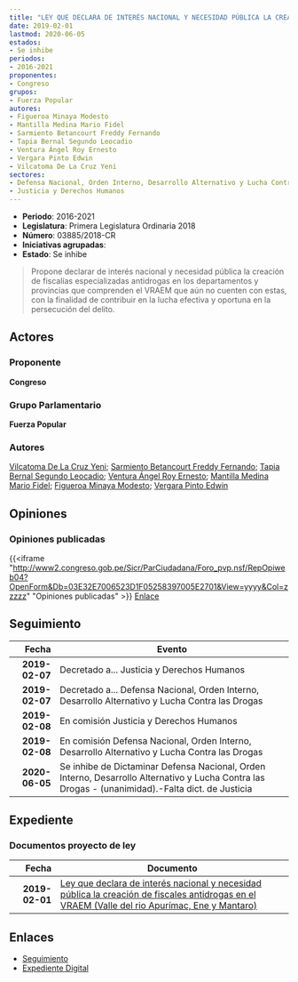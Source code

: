 ```yaml
---
title: "LEY QUE DECLARA DE INTERÉS NACIONAL Y NECESIDAD PÚBLICA LA CREACIÓN DE FISCALÍAS ANTIDROGAS EN EL VRAEM (VALLE DEL RÍO APURÍMAC, ENE Y MANTARO)"
date: 2019-02-01
lastmod: 2020-06-05
estados:
- Se inhibe
periodos:
- 2016-2021
proponentes:
- Congreso
grupos:
- Fuerza Popular
autores:
- Figueroa Minaya Modesto
- Mantilla Medina Mario Fidel
- Sarmiento Betancourt Freddy Fernando
- Tapia Bernal Segundo Leocadio
- Ventura Ángel Roy Ernesto
- Vergara Pinto Edwin
- Vilcatoma De La Cruz Yeni
sectores:
- Defensa Nacional, Orden Interno, Desarrollo Alternativo y Lucha Contra las Drogas
- Justicia y Derechos Humanos
---
```

- **Periodo**: 2016-2021
- **Legislatura**: Primera Legislatura Ordinaria 2018
- **Número**: 03885/2018-CR
- **Iniciativas agrupadas**: 
- **Estado**: Se inhibe

> Propone declarar de interés nacional y necesidad pública la creación de fiscalías especializadas antidrogas en los departamentos y provincias que comprenden el VRAEM que aún no cuenten con estas, con la finalidad de contribuir en la lucha efectiva y oportuna en la persecución del delito.


## Actores

### Proponente

**Congreso**

### Grupo Parlamentario

**Fuerza Popular**

### Autores

[Vilcatoma De La Cruz Yeni](mailto:mailto:yvilcatoma@congreso.gob.pe); [Sarmiento Betancourt Freddy Fernando](mailto:mailto:fsarmiento@congreso.gob.pe); [Tapia Bernal Segundo Leocadio](mailto:mailto:stapia@congreso.gob.pe); [Ventura Ángel Roy Ernesto](mailto:mailto:rventura@congreso.gob.pe); [Mantilla Medina Mario Fidel](mailto:mailto:mmantilla@congreso.gob.pe); [Figueroa Minaya Modesto](mailto:mailto:mfigueroam@congreso.gob.pe); [Vergara Pinto Edwin](mailto:mailto:evergara@congreso.gob.pe)

## Opiniones

### Opiniones publicadas

{{<iframe "http://www2.congreso.gob.pe/Sicr/ParCiudadana/Foro_pvp.nsf/RepOpiweb04?OpenForm&Db=03E32E7006523D1F05258397005E2701&View=yyyy&Col=zzzzz" "Opiniones publicadas" >}}
[Enlace](http://www2.congreso.gob.pe/Sicr/ParCiudadana/Foro_pvp.nsf/RepOpiweb04?OpenForm&Db=03E32E7006523D1F05258397005E2701&View=yyyy&Col=zzzzz)


## Seguimiento

| Fecha | Evento |
|------:|--------|
| **2019-02-07** | Decretado a... Justicia y Derechos Humanos |
| **2019-02-07** | Decretado a... Defensa Nacional, Orden Interno, Desarrollo Alternativo y Lucha Contra las Drogas |
| **2019-02-08** | En comisión Justicia y Derechos Humanos |
| **2019-02-08** | En comisión Defensa Nacional, Orden Interno, Desarrollo Alternativo y Lucha Contra las Drogas |
| **2020-06-05** | Se inhibe de Dictaminar Defensa Nacional, Orden Interno, Desarrollo Alternativo y Lucha Contra las Drogas - (unanimidad).-Falta dict. de Justicia |

## Expediente

### Documentos proyecto de ley

| Fecha | Documento |
|------:|-----------|
| **2019-02-01** | [Ley que declara de interés nacional y necesidad pública la creación de fiscales antidrogas en el VRAEM (Valle del rio Apurímac, Ene y Mantaro)](http://www.leyes.congreso.gob.pe/Documentos/2016_2021/Proyectos_de_Ley_y_de_Resoluciones_Legislativas/PL0388520190201.pdf) |

## Enlaces

- [Seguimiento](http://www2.congreso.gob.pe/Sicr/TraDocEstProc/CLProLey2016.nsf/f7fff46988ca05b1052578e100829cc7/5c6aaa5d01487cfd05258397005f8c89?OpenDocument)
- [Expediente Digital](http://www2.congreso.gob.pe/Sicr/TraDocEstProc/Expvirt_2011.nsf/visbusqptramdoc1621/03885?opendocument)

